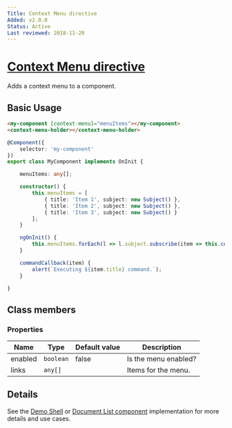 ```yaml
---
Title: Context Menu directive
Added: v2.0.0
Status: Active
Last reviewed: 2018-11-20
---
```


# [Context Menu directive](../../lib/core/context-menu/context-menu.directive.ts "Defined in context-menu.directive.ts")

Adds a context menu to a component.

## Basic Usage

```html
<my-component [context-menu]="menuItems"></my-component>
<context-menu-holder></context-menu-holder>
```

```ts
@Component({
    selector: 'my-component'
})
export class MyComponent implements OnInit {

    menuItems: any[];

    constructor() {
        this.menuItems = [
            { title: 'Item 1', subject: new Subject() },
            { title: 'Item 2', subject: new Subject() },
            { title: 'Item 3', subject: new Subject() }
        ];
    }

    ngOnInit() {
        this.menuItems.forEach(l => l.subject.subscribe(item => this.commandCallback(item)));
    }

    commandCallback(item) {
        alert(`Executing ${item.title} command.`);
    }

}
```

## Class members

### Properties

| Name | Type | Default value | Description |
| ---- | ---- | ------------- | ----------- |
| enabled | `boolean` | false | Is the menu enabled? |
| links | `any[]` |  | Items for the menu. |

## Details

See the [Demo Shell](../../demo-shell/README.md)
or [Document List component](../content-services/document-list.component.md) implementation for more details and use cases.
